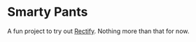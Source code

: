 # Smarty Pants

A fun project to try out [Rectify](https://github.com/andypike/rectify). Nothing
more than that for now.

